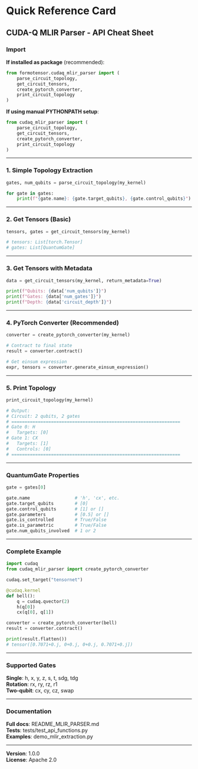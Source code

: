 # Quick Reference Card

## CUDA-Q MLIR Parser - API Cheat Sheet

### Import

**If installed as package** (recommended):
```python
from formotensor.cudaq_mlir_parser import (
    parse_circuit_topology,
    get_circuit_tensors,
    create_pytorch_converter,
    print_circuit_topology
)
```

**If using manual PYTHONPATH setup**:
```python
from cudaq_mlir_parser import (
    parse_circuit_topology,
    get_circuit_tensors,
    create_pytorch_converter,
    print_circuit_topology
)
```

---

### 1. Simple Topology Extraction

```python
gates, num_qubits = parse_circuit_topology(my_kernel)

for gate in gates:
    print(f"{gate.name}: {gate.target_qubits}, {gate.control_qubits}")
```

---

### 2. Get Tensors (Basic)

```python
tensors, gates = get_circuit_tensors(my_kernel)

# tensors: List[torch.Tensor]
# gates: List[QuantumGate]
```

---

### 3. Get Tensors with Metadata

```python
data = get_circuit_tensors(my_kernel, return_metadata=True)

print(f"Qubits: {data['num_qubits']}")
print(f"Gates: {data['num_gates']}")
print(f"Depth: {data['circuit_depth']}")
```

---

### 4. PyTorch Converter (Recommended)

```python
converter = create_pytorch_converter(my_kernel)

# Contract to final state
result = converter.contract()

# Get einsum expression
expr, tensors = converter.generate_einsum_expression()
```

---

### 5. Print Topology

```python
print_circuit_topology(my_kernel)

# Output:
# Circuit: 2 qubits, 2 gates
# ================================================================
# Gate 0: H
#   Targets: [0]
# Gate 1: CX
#   Targets: [1]
#   Controls: [0]
# ================================================================
```

---

### QuantumGate Properties

```python
gate = gates[0]

gate.name                 # 'h', 'cx', etc.
gate.target_qubits        # [0]
gate.control_qubits       # [1] or []
gate.parameters           # [0.5] or []
gate.is_controlled        # True/False
gate.is_parametric        # True/False
gate.num_qubits_involved  # 1 or 2
```

---

### Complete Example

```python
import cudaq
from cudaq_mlir_parser import create_pytorch_converter

cudaq.set_target("tensornet")

@cudaq.kernel
def bell():
    q = cudaq.qvector(2)
    h(q[0])
    cx(q[0], q[1])

converter = create_pytorch_converter(bell)
result = converter.contract()

print(result.flatten())
# tensor([0.7071+0.j, 0+0.j, 0+0.j, 0.7071+0.j])
```

---

### Supported Gates

**Single**: h, x, y, z, s, t, sdg, tdg  
**Rotation**: rx, ry, rz, r1  
**Two-qubit**: cx, cy, cz, swap

---

### Documentation

**Full docs**: README_MLIR_PARSER.md  
**Tests**: tests/test_api_functions.py  
**Examples**: demo_mlir_extraction.py

---

**Version**: 1.0.0  
**License**: Apache 2.0
